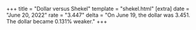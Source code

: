 +++
title = "Dollar versus Shekel"
template = "shekel.html"
[extra]
date = "June 20, 2022"
rate = "3.447"
delta = "On June 19, the dollar was 3.451. The dollar became 0.131% weaker."
+++
